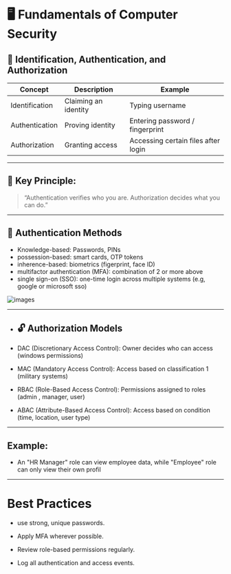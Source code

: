 # 🖥 Fundamentals of Computer Security

## 🔐 Identification, Authentication, and Authorization

| Concept | Description | Example |
|----------|--------------|----------|
| Identification | Claiming an identity | Typing username |
| Authentication | Proving identity | Entering password / fingerprint |
| Authorization | Granting access | Accessing certain files after login |

---

## 🧩 Key Principle:
> “Authentication verifies who you are. Authorization decides what you can do.”

---

## 🔑 Authentication Methods

- Knowledge-based: Passwords, PINs
- possession-based: smart cards, OTP tokens
- inherence-based: biometrics (figerprint, face ID)
- multifactor authentication (MFA): combination of 2 or more above
- single sign-on (SSO): one-time login across multiple systems (e.g, google or microsoft sso)


![images](https://github.com/user-attachments/assets/22d520a5-658c-4523-a369-4a695e041896)

-----------------------------

- ## 🔓 Authorization Models
  
- DAC (Discretionary Access Control): Owner decides who can access (windows permissions)

- MAC (Mandatory Access Control): Access based on classification 1 (military systems)

- RBAC (Role-Based Access Control): Permissions assigned to roles (admin , manager, user)

- ABAC (Attribute-Based Access Control): Access based on condition (time, location, user type)

------------
## Example:

- An "HR Manager" role can view employee data, while "Employee" role can only view their own profil
-------
# Best Practices

- use strong, unique  passwords.

- Apply MFA wherever possible.





- Review role-based permissions regularly.

- Log all authentication and access events.


